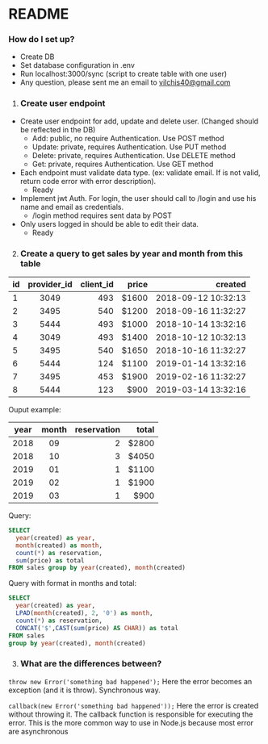 # README #

### How do I set up? ###

* Create DB
* Set database configuration in .env
* Run localhost:3000/sync (script to create table with one user)
* Any question, please sent me an email to vilchis40@gmail.com

1) ### Create user endpoint ###

* Create user endpoint for add, update and delete user. (Changed should be reflected in the DB)
  * Add: public, no require Authentication. Use POST method
  * Update: private, requires Authentication. Use PUT method
  * Delete: private, requires Authentication. Use DELETE method
  * Get: private, requires Authentication. Use GET method
* Each endpoint must validate data type. (ex: validate email. If is not valid, return code error with error description).
  * Ready
* Implement jwt Auth. For login, the user should call to /login and use his name and email as credentials.
  * /login method requires sent data by POST
* Only users logged in should be able to edit their data.
  * Ready

2) ### Create a query to get sales by year and month from this table ###

| id  | provider_id | client_id  | price | created             |
| --- |:-----------:| ----------:| -----:| -------------------:|
|  1  | 3049        |   493      | $1600 | 2018-09-12 10:32:13 |
|  2  | 3495        |   540      | $1200 | 2018-09-16 11:32:27 |
|  3  | 5444        |   493      | $1000 | 2018-10-14 13:32:16 |
|  4  | 3049        |   493      | $1400 | 2018-10-12 10:32:13 |
|  5  | 3495        |   540      | $1650 | 2018-10-16 11:32:27 |
|  6  | 5444        |   124      | $1100 | 2019-01-14 13:32:16 |
|  7  | 3495        |   453      | $1900 | 2019-02-16 11:32:27 |
|  8  | 5444        |   123      | $900  | 2019-03-14 13:32:16 |


Ouput example:

| year | month | reservation | total |
| ---  |:-----:| -----------:| -----:|
| 2018 |  09   |   2         | $2800 |
| 2018 |  10   |   3         | $4050 |
| 2019 |  01   |   1         | $1100 |
| 2019 |  02   |   1         | $1900 |
| 2019 |  03   |   1         | $900  |

Query:
```sql
SELECT
  year(created) as year,
  month(created) as month,
  count(*) as reservation,
  sum(price) as total
FROM sales group by year(created), month(created)
```

Query with format in months and total:
```sql
SELECT
  year(created) as year,
  LPAD(month(created), 2, '0') as month,
  count(*) as reservation,
  CONCAT('$',CAST(sum(price) AS CHAR)) as total
FROM sales
group by year(created), month(created)
```



3) ### What are the differences between? ###

```throw new Error('something bad happened');```
  Here the error becomes an exception (and it is throw). Synchronous way.

```callback(new Error('something bad happened'));```
  Here the error is created without throwing it. The callback function is responsible for executing the error. This is the more common way to use in Node.js because most error are asynchronous
